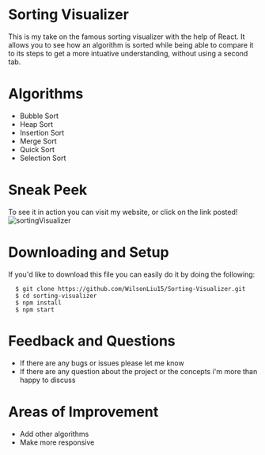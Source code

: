 Sorting Visualizer 
==================
This is my take on the famous sorting visualizer with the help of React. It allows you to see how an algorithm is sorted while being able to compare it to its
steps to get a more intuative understanding, without using a second tab. 

Algorithms 
=================
* Bubble Sort
* Heap Sort
* Insertion Sort
* Merge Sort
* Quick Sort 
* Selection Sort 

Sneak Peek 
===
To see it in action you can visit my website, or click on the link posted! 
![sortingVisualizer](https://user-images.githubusercontent.com/68487472/119417575-1fea6900-bcc4-11eb-983d-3f26f1f9bd5d.png)


Downloading and Setup 
========================
If you'd like to download this file you can easily do it by doing the following: 

      $ git clone https://github.com/WilsonLiu15/Sorting-Visualizer.git
      $ cd sorting-visualizer
      $ npm install
      $ npm start
      
Feedback and Questions
=======================
* If there are any bugs or issues please let me know
* If there are any question about the project or the concepts i'm more than happy to discuss


Areas of Improvement 
====================
* Add other algorithms 
* Make more responsive
